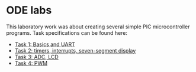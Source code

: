 # ODE labs

This laboratory work was about creating several simple PIC microcontroller
programs. Task specifications can be found here:

- [Task 1: Basics and UART](https://web.archive.org/web/20240417012019/http://tnt.etf.rs/~si2ode/Mikrokontroleri/13S042ODE%20lab%20vezba%201.pdf)
- [Task 2: timers, interrupts, seven-segment display](https://web.archive.org/web/20240417012102/http://tnt.etf.rs/~si2ode/Mikrokontroleri/13S042ODE%20lab%20vezba%202.pdf)
- [Task 3: ADC, LCD](https://web.archive.org/web/20240417012200/http://tnt.etf.rs/~si2ode/Mikrokontroleri/13S042ODE%20lab%20vezba%203.pdf)
- [Task 4: PWM](https://web.archive.org/web/20240417012459/http://tnt.etf.rs/~si2ode/Mikrokontroleri/13S042ODE%20lab%20vezba%204.pdf)
